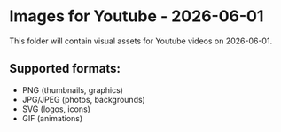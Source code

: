 # Images for Youtube - 2026-06-01

This folder will contain visual assets for Youtube videos on 2026-06-01.

## Supported formats:
- PNG (thumbnails, graphics)
- JPG/JPEG (photos, backgrounds)
- SVG (logos, icons)
- GIF (animations)
